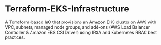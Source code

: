 # Terraform-EKS-Infrastructure
A Terraform-based IaC that provisions an Amazon EKS cluster on AWS with VPC, subnets, managed node groups, and add-ons (AWS Load Balancer Controller &amp; Amazon EBS CSI Driver) using IRSA and Kubernetes RBAC best practices.
